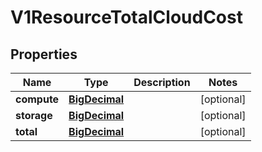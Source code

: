 # V1ResourceTotalCloudCost

## Properties
Name | Type | Description | Notes
------------ | ------------- | ------------- | -------------
**compute** | [**BigDecimal**](BigDecimal.md) |  |  [optional]
**storage** | [**BigDecimal**](BigDecimal.md) |  |  [optional]
**total** | [**BigDecimal**](BigDecimal.md) |  |  [optional]
